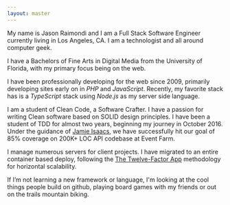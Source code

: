 ```yaml
---
layout: master
---
```

My name is Jason Raimondi and I am a Full Stack Software Engineer currently living in Los Angeles, CA. I am a technologist and all around computer geek.

I have a Bachelors of Fine Arts in Digital Media from the University of Florida, with my primary focus being on the web.

I have been professionally developing for the web since 2009, primarily developing sites early on in *PHP* and *JavaScript*.  Recently, my favorite stack has is a *TypeScript* stack using *Node.js* as my server side language.

I am a student of Clean Code, a Software Crafter.  I have a passion for writing Clean software based on SOLID design principles. I have been a student of TDD for almost two years, beginning my journey in October 2016.  Under the guidance of [Jamie Isaacs](https://www.jamieisaacs.com/), we have successfully hit our goal of 85% coverage on 200K+ LOC API codebase at Event Farm.

I manage numerous servers for client projects. I have migrated to an entire container based deploy, following the [The Twelve-Factor App](https://12factor.net/) methodology for horizontal scalability.

If I’m not learning a new framework or language, I'm looking at the cool things people build on github, playing board games with my friends or out on the trails mountain biking.


